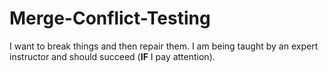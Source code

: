 # Merge-Conflict-Testing

I want to break things and then repair them. I am being taught by an expert instructor and should succeed (**IF** I pay attention).
